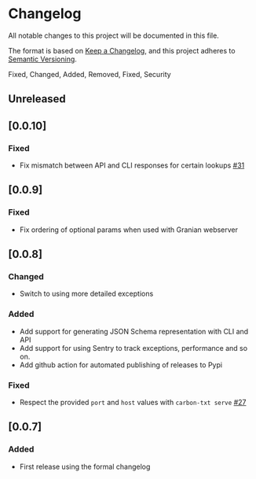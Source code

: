 # Changelog

All notable changes to this project will be documented in this file.

The format is based on [Keep a Changelog](https://keepachangelog.com/en/1.0.0/),
and this project adheres to
[Semantic Versioning](https://semver.org/spec/v2.0.0.html).

Fixed, Changed, Added, Removed, Fixed, Security

## Unreleased

## [0.0.10]

### Fixed

- Fix mismatch between API and CLI responses for certain lookups [#31](https://github.com/thegreenwebfoundation/carbon-txt-validator/issues/30)

## [0.0.9]

### Fixed

- Fix ordering of optional params when used with Granian webserver

## [0.0.8]

### Changed

- Switch to using more detailed exceptions

### Added

- Add support for generating JSON Schema representation with CLI and API
- Add support for using Sentry to track exceptions, performance and so on.
- Add github action for automated publishing of releases to Pypi

### Fixed

- Respect the provided `port` and `host` values with `carbon-txt serve` [#27](https://github.com/thegreenwebfoundation/carbon-txt-validator/issues/27)



## [0.0.7]

### Added

- First release using the formal changelog
